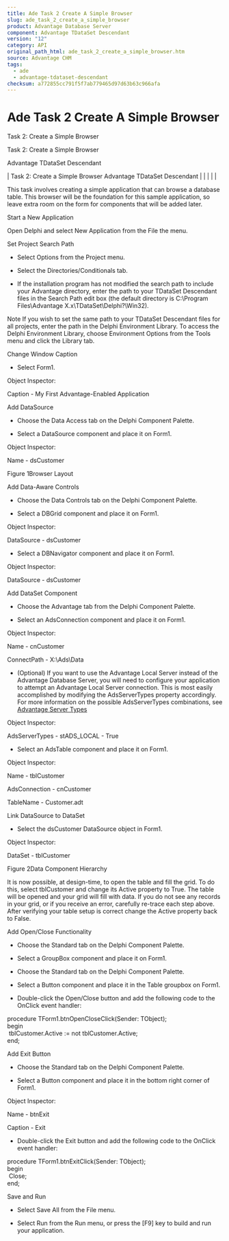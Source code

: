 ```yaml
---
title: Ade Task 2 Create A Simple Browser
slug: ade_task_2_create_a_simple_browser
product: Advantage Database Server
component: Advantage TDataSet Descendant
version: "12"
category: API
original_path_html: ade_task_2_create_a_simple_browser.htm
source: Advantage CHM
tags:
  - ade
  - advantage-tdataset-descendant
checksum: a772855cc791f5f7ab779465d97d63b63c966afa
---
```


# Ade Task 2 Create A Simple Browser

Task 2: Create a Simple Browser

Task 2: Create a Simple Browser

Advantage TDataSet Descendant

| Task 2: Create a Simple Browser  Advantage TDataSet Descendant |  |  |  |  |

This task involves creating a simple application that can browse a database table. This browser will be the foundation for this sample application, so leave extra room on the form for components that will be added later.

Start a New Application

Open Delphi and select New Application from the File the menu.

Set Project Search Path

- Select Options from the Project menu.

- Select the Directories/Conditionals tab.

- If the installation program has not modified the search path to include your Advantage directory, enter the path to your TDataSet Descendant files in the Search Path edit box (the default directory is C:\Program Files\Advantage X.x\TDataSet\Delphi?\Win32).

Note If you wish to set the same path to your TDataSet Descendant files for all projects, enter the path in the Delphi Environment Library. To access the Delphi Environment Library, choose Environment Options from the Tools menu and click the Library tab.

Change Window Caption

- Select Form1.

Object Inspector:

Caption - My First Advantage-Enabled Application

Add DataSource

- Choose the Data Access tab on the Delphi Component Palette.

- Select a DataSource component and place it on Form1.

Object Inspector:

Name - dsCustomer

Figure 1Browser Layout

Add Data-Aware Controls

- Choose the Data Controls tab on the Delphi Component Palette.

- Select a DBGrid component and place it on Form1.

Object Inspector:

DataSource - dsCustomer

- Select a DBNavigator component and place it on Form1.

Object Inspector:

DataSource - dsCustomer

Add DataSet Component

- Choose the Advantage tab from the Delphi Component Palette.

- Select an AdsConnection component and place it on Form1.

Object Inspector:

Name - cnCustomer

ConnectPath - X:\Ads\Data

- (Optional) If you want to use the Advantage Local Server instead of the Advantage Database Server, you will need to configure your application to attempt an Advantage Local Server connection. This is most easily accomplished by modifying the AdsServerTypes property accordingly. For more information on the possible AdsServerTypes combinations, see [Advantage Server Types](master_advantage_server_types.md)

Object Inspector:

AdsServerTypes - stADS\_LOCAL - True

- Select an AdsTable component and place it on Form1.

Object Inspector:

Name - tblCustomer

AdsConnection - cnCustomer

TableName - Customer.adt

Link DataSource to DataSet

- Select the dsCustomer DataSource object in Form1.

Object Inspector:

DataSet - tblCustomer

Figure 2Data Component Hierarchy

It is now possible, at design-time, to open the table and fill the grid. To do this, select tblCustomer and change its Active property to True. The table will be opened and your grid will fill with data. If you do not see any records in your grid, or if you receive an error, carefully re-trace each step above. After verifying your table setup is correct change the Active property back to False.

Add Open/Close Functionality

- Choose the Standard tab on the Delphi Component Palette.

- Select a GroupBox component and place it on Form1.

- Choose the Standard tab on the Delphi Component Palette.

- Select a Button component and place it in the Table groupbox on Form1.

- Double-click the Open/Close button and add the following code to the OnClick event handler:

procedure TForm1.btnOpenCloseClick(Sender: TObject);  
begin  
  tblCustomer.Active := not tblCustomer.Active;  
end;

Add Exit Button

- Choose the Standard tab on the Delphi Component Palette.

- Select a Button component and place it in the bottom right corner of Form1.

Object Inspector:

Name - btnExit

Caption - Exit

- Double-click the Exit button and add the following code to the OnClick event handler:

procedure TForm1.btnExitClick(Sender: TObject);  
begin  
  Close;   
end;

Save and Run

- Select Save All from the File menu.

- Select Run from the Run menu, or press the [F9] key to build and run your application.
